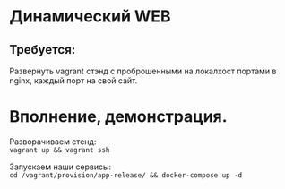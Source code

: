 # Динамический WEB
## Требуется:
Развернуть vagrant стэнд с проброшенными на локалхост портами в nginx, каждый порт на свой сайт.
# Вполнение, демонстрация.
Разворачиваем стенд: \
`vagrant up && vagrant ssh`

Запускаем наши сервисы: \
`cd /vagrant/provision/app-release/ && docker-compose up -d`

